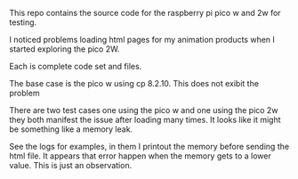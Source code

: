 This repo contains the source code for the raspberry pi pico w and 2w for testing.

I noticed problems loading html pages for my animation products when I started exploring the pico 2W.

Each is complete code set and files.  

The base case is the pico w using cp 8.2.10.  This does not exibit the problem

There are two test cases one using the pico w and one using the pico 2w they both manifest the issue after loading many times.  It looks like it might be something like a memory leak.

See the logs for examples, in them I printout the memory before sending the html file.  It appears that error happen when the memory gets to a lower value.  This is just an observation.

